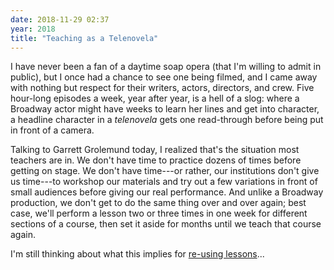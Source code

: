 ```yaml
---
date: 2018-11-29 02:37
year: 2018
title: "Teaching as a Telenovela"
---
```


I have never been a fan of a daytime soap opera (that I'm willing to admit in public),
but I once had a chance to see one being filmed,
and I came away with nothing but respect for their writers, actors, directors, and crew.
Five hour-long episodes a week,
year after year,
is a hell of a slog:
where a Broadway actor might have weeks to learn her lines and get into character,
a headline character in a *telenovela* gets one read-through before being put in front of a camera.

Talking to Garrett Grolemund today,
I realized that's the situation most teachers are in.
We don't have time to practice dozens of times before getting on stage.
We don't have time---or rather, our institutions don't give us time---to
workshop our materials and try out a few variations in front of small audiences
before giving our real performance.
And unlike a Broadway production,
we don't get to do the same thing over and over again;
best case,
we'll perform a lesson two or three times in one week for different sections of a course,
then set it aside for months until we teach that course again.

I'm still thinking about what this implies for [re-using lessons]({{site.github.url}}/2016/04/29/why-teachers-dont-collaborate.html)...
